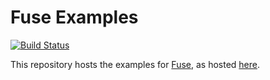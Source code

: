 # Fuse Examples

[![Build Status](https://travis-ci.com/fuse-open/examples.svg?branch=master)](https://travis-ci.com/fuse-open/examples)

This repository hosts the examples for [Fuse](https://fuse-open.github.io), as hosted
[here](https://fuse-open.github.io/examples).
